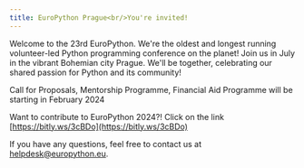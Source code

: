 ```yaml
---
title: EuroPython Prague<br/>You're invited!
---
```


Welcome to the 23rd EuroPython. We're the oldest and longest running
volunteer-led Python programming conference on the planet! Join us in July in
the vibrant Bohemian city Prague. We'll be together, celebrating our shared passion for Python and its community!

Call for Proposals, Mentorship Programme, Financial Aid Programme
will be starting in February 2024

Want to contribute to EuroPython 2024?! Click on the link
[https://bitly.ws/3cBDo](https://bitly.ws/3cBDo)

If you have any questions, feel free to contact us at [helpdesk@europython.eu](mailto:helpdesk@europython.eu).
